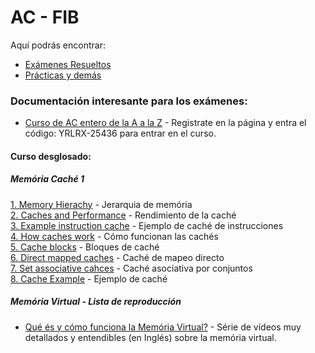 
# AC - FIB
Aquí podrás encontrar:
* [Exámenes Resueltos](https://github.com/RepoFIBtori/RepoFIBtori/tree/master/Obligatories/Q4/AC/Examens)
* [Prácticas y demás](https://github.com/RepoFIBtori/RepoFIBtori/tree/master/Obligatories/Q4/AC/Practicas)

### Documentación interesante para los exámenes:
* [Curso de AC entero de la A a la Z](https://test.scalable-learning.com/) - Registrate en la página y entra el código: YRLRX-25436 para entrar en el curso.
#### Curso desglosado:

##### Memória Caché 1

[1. Memory Hierachy](http://uiz.io/74oj) - Jerarquia de memória <br>
[2. Caches and Performance](http://uiz.io/jL7t) - Rendimiento de la caché <br>
[3. Example instruction cache](http://uiz.io/cdXU) - Ejemplo de caché de instrucciones <br>
[4. How caches work](http://uiz.io/U3RH) - Cómo funcionan las cachés <br>
[5. Cache blocks](http://uiz.io/vdNT) - Bloques de caché <br>
[6. Direct mapped caches](http://uiz.io/Bcy2) - Caché de mapeo directo <br>
[7. Set associative cahces](http://uiz.io/aI99) - Caché asociativa por conjuntos <br>
[8. Cache Example](http://uiz.io/7Mgq) - Ejemplo de caché <br>

##### Memória Virtual - Lista de reproducción
* [Qué és y cómo funciona la Memória Virtual?](https://www.youtube.com/playlist?list=PLiwt1iVUib9s2Uo5BeYmwkDFUh70fJPxX) - Série de vídeos muy detallados y entendibles (en Inglés) sobre la memória virtual.

